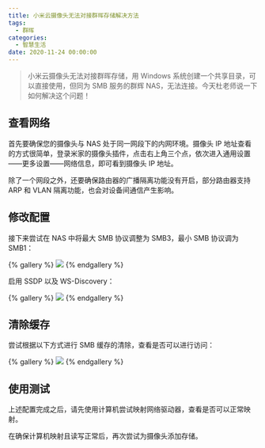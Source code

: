 ```yaml
---
title: 小米云摄像头无法对接群晖存储解决方法
tags:
  - 群晖
categories:
  - 智慧生活
date: 2020-11-24 00:00:00
---
```


> 小米云摄像头无法对接群晖存储，用 Windows 系统创建一个共享目录，可以直接使用，但同为 SMB 服务的群辉 NAS，无法连接。今天杜老师说一下如何解决这个问题！

<!-- more -->

## 查看网络

首先要确保您的摄像头与 NAS 处于同一网段下的内网环境。摄像头 IP 地址查看的方式很简单，登录米家的摄像头插件，点击右上角三个点，依次进入通用设置——更多设置——网络信息，即可看到摄像头 IP 地址。

除了一个网段之外，还要确保路由器的广播隔离功能没有开启，部分路由器支持 ARP 和 VLAN 隔离功能，也会对设备间通信产生影响。

## 修改配置

接下来尝试在 NAS 中将最大 SMB 协议调整为 SMB3，最小 SMB 协议调为 SMB1：

{% gallery %}
![](https://cdn.dusays.com/2020/11/285-1.jpg/1)
{% endgallery %}

启用 SSDP 以及 WS-Discovery：

{% gallery %}
![](https://cdn.dusays.com/2020/11/285-2.jpg/1)
{% endgallery %}

## 清除缓存

尝试根据以下方式进行 SMB 缓存的清除，查看是否可以进行访问：

{% gallery %}
![](https://cdn.dusays.com/2020/11/285-3.jpg/1)
{% endgallery %}

## 使用测试

上述配置完成之后，请先使用计算机尝试映射网络驱动器，查看是否可以正常映射。

在确保计算机映射且读写正常后，再次尝试为摄像头添加存储。